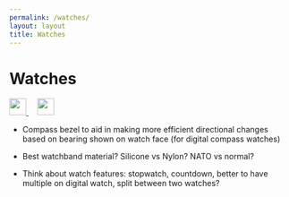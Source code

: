 ```yaml
---
permalink: /watches/
layout: layout
title: Watches
---
```


<div class="center">

   <h1>Watches</h1>
   
   <a href="https://github.com/StevenTammen/steventammen.github.io/edit/master/pages/watches.md" target="_blank">
     <img src="https://steventammen.github.io/assets/images/GitHub.png" height="30" width="30">
   </a> &nbsp; &nbsp;
   
   <a href="http://prose.io/#StevenTammen/steventammen.github.io/edit/master/pages/watches.md" target="_blank">
     <img src="https://steventammen.github.io/assets/images/Prose.png" height="30" width="30">
   </a>
   
</div>

- Compass bezel to aid in making more efficient directional changes based on bearing shown on watch face (for digital compass watches)

- Best watchband material? Silicone vs Nylon? NATO vs normal?

- Think about watch features: stopwatch, countdown, better to have multiple on digital watch, split between two watches?
